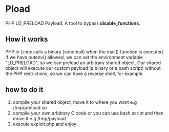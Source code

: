 # Pload
PHP LD_PRELOAD Payload. A tool to bypass __disable_functions__.

## How it works

PHP in Linux calls a binary (sendmail) when the mail() function is executed. If we have putenv() allowed, we can set the environment variable "LD_PRELOAD", so we can preload an arbitrary shared object. Our shared object will execute our custom payload (a binary or a bash script) without the PHP restrictions, so we can have a reverse shell, for example.
## how to do it
1. compile your shared object, move it to where you want e.g /tmp/preload.so
2. compile your own arbitrary C code or you can use bash script and then move it e.g /tmp/payload
3. execute exploit.php and enjoy
